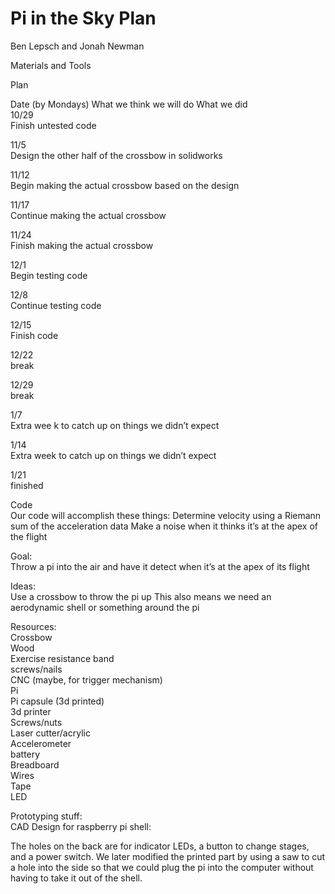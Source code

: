# Pi in the Sky Plan
Ben Lepsch and Jonah Newman

Materials and Tools


Plan  

Date (by Mondays)
What we think we will do
What we did  
10/29  
Finish untested code


11/5  
Design the other half of the crossbow in solidworks


11/12  
Begin making the actual crossbow based on the design


11/17  
Continue making the actual crossbow


11/24  
Finish making the actual crossbow


12/1  
Begin testing code


12/8  
Continue testing code


12/15  
Finish code


12/22  
break


12/29   
break


1/7  
Extra wee  k to catch up on things we didn’t expect


1/14   
Extra week to catch up on things we didn’t expect


1/21   
finished




Code  
Our code will accomplish these things:
Determine velocity using a Riemann sum of the acceleration data
Make a noise when it thinks it’s at the apex of the flight

Goal:  
Throw a pi into the air and have it detect when it’s at the apex of its flight

Ideas:  
Use a crossbow to throw the pi up
This also means we need an aerodynamic shell or something around the pi

Resources:  
Crossbow  
Wood   
Exercise resistance band  
screws/nails  
CNC (maybe, for trigger mechanism)  
Pi  
Pi capsule (3d printed)  
3d printer  
Screws/nuts  
Laser cutter/acrylic  
Accelerometer   
battery  
Breadboard  
Wires  
Tape  
LED  

Prototyping stuff:  
CAD Design for raspberry pi shell:  

The holes on the back are for indicator LEDs, a button to change stages, and a power switch.
We later modified the printed part by using a saw to cut a hole into the side so that we could plug the pi into the computer without having to take it out of the shell.


